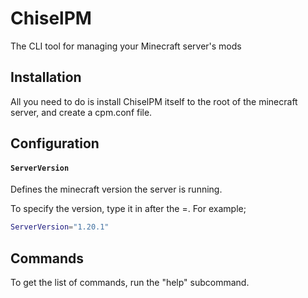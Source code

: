 # ChiselPM
The CLI tool for managing your Minecraft server's mods

## Installation
All you need to do is install ChiselPM itself to the root of the minecraft server, and create a cpm.conf file. 

## Configuration
#### `ServerVersion`
Defines the minecraft version the server is running.

To specify the version, type it in after the =. For example;

```bash
ServerVersion="1.20.1"
```

## Commands
To get the list of commands, run the "help" subcommand.